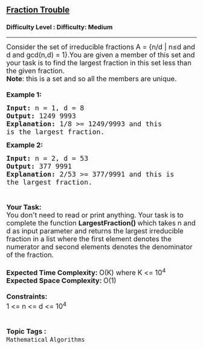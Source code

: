 <h2><a href="https://www.geeksforgeeks.org/problems/fraction-trouble3803/1?page=2&difficulty=Medium&status=unsolved,attempted&sortBy=accuracy">Fraction Trouble</a></h2><h3>Difficulty Level : Difficulty: Medium</h3><hr><div class="problems_problem_content__Xm_eO"><p><span style="font-size: 18px;">Consider the set of irreducible fractions A = {n/d | n≤d and d and gcd(n,d) = 1}.You are given a member of this set and your task is to find the largest fraction in this set less than the given fraction.<br><strong>Note</strong>: this&nbsp;is a set and so all the members are unique.<br><br><strong>Example 1:</strong></span></p>
<pre><span style="font-size: 18px;"><strong>Input: </strong>n = 1, d = 8
<strong>Output: </strong>1249 9993
<strong>Explanation: </strong>1/8 &gt;= 1249/9993 and this 
is the largest fraction. </span>
</pre>
<p><span style="font-size: 18px;"><strong>Example 2:</strong></span></p>
<pre><span style="font-size: 18px;"><strong>Input: </strong>n = 2, d = 53
<strong>Output: </strong>377 9991
<strong>Explanation: </strong>2/53 &gt;= 377/9991 and this is 
the largest fraction.</span>
</pre>
<p>&nbsp;</p>
<p><span style="font-size: 18px;"><strong>Your Task:</strong><br>You don't need to read or print anything. Your task is to complete the function&nbsp;<strong>LargestFraction()&nbsp;</strong>which takes n and d as input parameter and returns the largest irreducible fraction in a list where the first element denotes the numerator and second elements denotes the denominator of the fraction.<br><br><strong>Expected Time Complexity:&nbsp;</strong>O(K) where K &lt;= 10<sup>4</sup><br><strong>Expected Space Complexity:&nbsp;</strong>O(1)<br><br><strong>Constraints:&nbsp;</strong><br>1 &lt;= n &lt;= d &lt;= 10<sup>4</sup></span></p></div><br><p><span style=font-size:18px><strong>Topic Tags : </strong><br><code>Mathematical</code>&nbsp;<code>Algorithms</code>&nbsp;